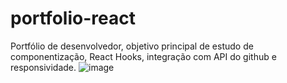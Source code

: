 # portfolio-react
Portfólio de desenvolvedor, objetivo principal de estudo de componentização, React Hooks, integração com API do github e responsividade.
![image](https://user-images.githubusercontent.com/68761468/192119387-4872e596-18eb-4498-9e5c-04d4846a7915.png)

